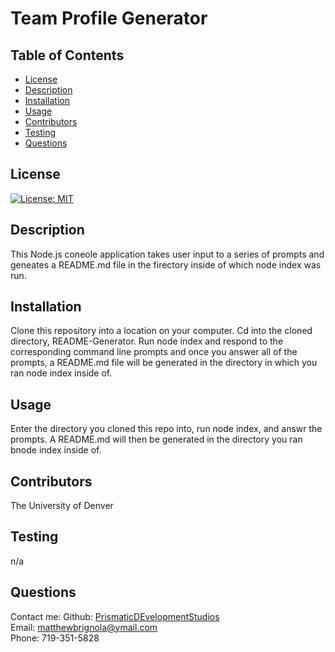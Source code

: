 
# Team Profile Generator 
    
## Table of Contents
* [License](#license)
* [Description](#description)
* [Installation](#installation)
* [Usage](#instructions)
* [Contributors](#contributors)
* [Testing](#testing)
* [Questions](#questions)
## License
[![License: MIT](https://img.shields.io/badge/License-MIT-yellow.svg)](https://opensource.org/licenses/MIT)
## Description
This Node.js coneole application takes user input to a series of prompts and geneates a README.md file in the firectory inside of which node index was run. 
## Installation 
Clone this repository into a location on your computer. Cd into the cloned directory, README-Generator. Run node index and respond to the corresponding command line prompts and once you answer all of the prompts, a README.md file will be generated in the directory in which you ran node index inside of. 
## Usage
Enter the directory you cloned this repo into, run node index, and answr the prompts. A README.md will then be generated in the directory you ran bnode index inside of.
## Contributors
The University of Denver 
## Testing
n/a
## Questions
Contact me:
Github: [PrismaticDEvelopmentStudios](https://github.com/PrismaticDEvelopmentStudios) <br>
Email: matthewbrignola@ymail.com <br>
Phone: 719-351-5828 <br>
    